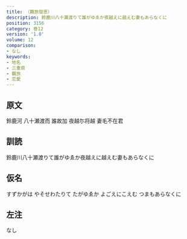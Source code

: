 ```yaml
---
title: （羇旅發思）
description: 鈴鹿川八十瀬渡りて誰がゆゑか夜越えに越えむ妻もあらなくに
position: 3156
category: 巻12
version: '1.0'
volume: 12
comparison:
- なし
keywords:
- 地名
- 三重県
- 羈旅
- 恋愛
---
```


## 原文

鈴鹿河 八十瀬渡而 誰故加 夜越尓将越 妻毛不在君

## 訓読

鈴鹿川八十瀬渡りて誰がゆゑか夜越えに越えむ妻もあらなくに

## 仮名

すずかがは やそせわたりて たがゆゑか よごえにこえむ つまもあらなくに

## 左注

なし
